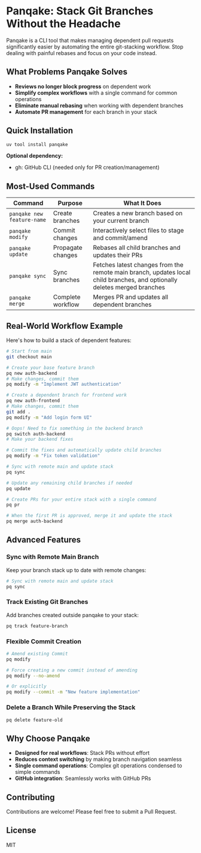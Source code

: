 # Panqake: Stack Git Branches Without the Headache

Panqake is a CLI tool that makes managing dependent pull requests significantly easier by automating the entire git-stacking workflow. Stop dealing with painful rebases and focus on your code instead.

## What Problems Panqake Solves

- **Reviews no longer block progress** on dependent work
- **Simplify complex workflows** with a single command for common operations
- **Eliminate manual rebasing** when working with dependent branches
- **Automate PR management** for each branch in your stack

## Quick Installation

```bash
uv tool install panqake
```

**Optional dependency:**
- gh: GitHub CLI (needed only for PR creation/management)

## Most-Used Commands

| Command | Purpose | What It Does |
|---------|---------|-------------|
| `panqake new feature-name` | Create branches | Creates a new branch based on your current branch |
| `panqake modify` | Commit changes | Interactively select files to stage and commit/amend |
| `panqake update` | Propagate changes | Rebases all child branches and updates their PRs |
| `panqake sync` | Sync branches | Fetches latest changes from the remote main branch, updates local child branches, and optionally deletes merged branches |
| `panqake merge` | Complete workflow | Merges PR and updates all dependent branches |

## Real-World Workflow Example

Here's how to build a stack of dependent features:

```bash
# Start from main
git checkout main

# Create your base feature branch
pq new auth-backend
# Make changes, commit them
pq modify -m "Implement JWT authentication"

# Create a dependent branch for frontend work
pq new auth-frontend
# Make changes, commit them
git add .
pq modify -m "Add login form UI"

# Oops! Need to fix something in the backend branch
pq switch auth-backend
# Make your backend fixes

# Commit the fixes and automatically update child branches
pq modify -m "Fix token validation"

# Sync with remote main and update stack
pq sync

# Update any remaining child branches if needed
pq update

# Create PRs for your entire stack with a single command
pq pr

# When the first PR is approved, merge it and update the stack
pq merge auth-backend
```

## Advanced Features

### Sync with Remote Main Branch

Keep your branch stack up to date with remote changes:

```bash
# Sync with remote main and update stack
pq sync
```

### Track Existing Git Branches

Add branches created outside panqake to your stack:

```bash
pq track feature-branch
```

### Flexible Commit Creation

```bash
# Amend existing Commit
pq modify

# Force creating a new commit instead of amending
pq modify --no-amend

# Or explicitly
pq modify --commit -m "New feature implementation"
```

### Delete a Branch While Preserving the Stack

```bash
pq delete feature-old
```

## Why Choose Panqake

- **Designed for real workflows**: Stack PRs without effort
- **Reduces context switching** by making branch navigation seamless
- **Single command operations**: Complex git operations condensed to simple commands
- **GitHub integration**: Seamlessly works with GitHub PRs

## Contributing

Contributions are welcome! Please feel free to submit a Pull Request.

## License

MIT
